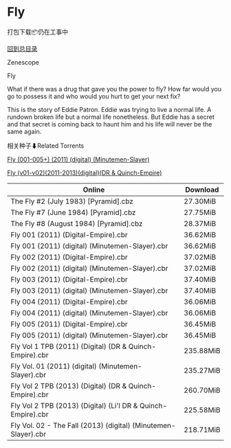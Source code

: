 # Fly

打包下载📦仍在工事中

[回到总目录](/Catalogs.md)

Zenescope

Fly

What if there was a drug that gave you the power to fly? How far would you go to possess it and who would you hurt to get your next fix? 



This is the story of Eddie Patron. Eddie was trying to live a normal life. A rundown broken life but a normal life nonetheless. But Eddie has a secret and that secret is coming back to haunt him and his life will never be the same again.





相关种子⬇Related Torrents

[Fly (001-005+) (2011) (digital) (Minutemen-Slayer)](https://github.com/alicewish/markdown/blob/master/torrent/Fly--001-005----2011---digital---Minutemen-Slayer.md)

[Fly (v01-v02)(2011-2013)(digital)(DR & Quinch-Empire)](https://github.com/alicewish/markdown/blob/master/torrent/Fly--v01-v02--2011-2013--digital--DR---Quinch-Empire.md)

Online | Download
--- | ---
The Fly #2 (July 1983) [Pyramid].cbz | 27.30MiB
The Fly #7 (June 1984) [Pyramid].cbz | 27.75MiB
The Fly #8 (August 1984) [Pyramid].cbz | 28.37MiB
Fly 001 (2011) (Digital-Empire).cbr | 36.62MiB
Fly 001 (2011) (digital) (Minutemen-Slayer).cbr | 36.62MiB
Fly 002 (2011) (Digital-Empire).cbr | 37.02MiB
Fly 002 (2011) (digital) (Minutemen-Slayer).cbr | 37.02MiB
Fly 003 (2011) (Digital-Empire).cbr | 37.40MiB
Fly 003 (2011) (digital) (Minutemen-Slayer).cbr | 37.40MiB
Fly 004 (2011) (Digital-Empire).cbr | 36.06MiB
Fly 004 (2011) (digital) (Minutemen-Slayer).cbr | 36.06MiB
Fly 005 (2011) (Digital-Empire).cbr | 36.45MiB
Fly 005 (2011) (digital) (Minutemen-Slayer).cbr | 36.45MiB
Fly Vol 1 TPB (2011) (Digital) (DR & Quinch-Empire).cbr | 235.88MiB
Fly Vol. 01 (2011) (digital) (Minutemen-Slayer).cbr | 235.27MiB
Fly Vol 2 TPB (2013) (Digital) (DR & Quinch-Empire).cbr | 260.70MiB
Fly Vol 2 TPB (2013) (Digital) (Li'l DR & Quinch-Empire).cbr | 225.58MiB
Fly Vol. 02 - The Fall (2013) (digital) (Minutemen-Slayer).cbr | 218.71MiB